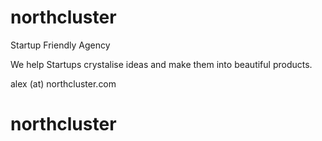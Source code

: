 # northcluster
Startup Friendly Agency

We help Startups crystalise ideas and make them into beautiful products. 

alex (at) northcluster.com
# northcluster
